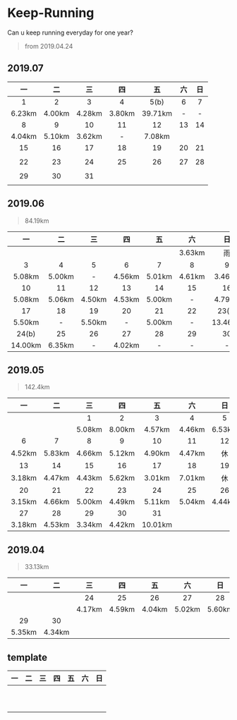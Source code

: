 # Keep-Running

Can u keep running everyday for one year?

> from 2019.04.24


## 2019.07
>

| 一| 二| 三| 四| 五| 六| 日|
|:-:|:-:|:-:|:-:|:-:|:-:|:-:|
| 1 | 2 | 3 | 4 | 5(b) | 6 | 7 |
|6.23km|4.00km|4.28km|3.80km|39.71km| - | - |
| 8 | 9 | 10 | 11 | 12 | 13 | 14 |
|4.04km|5.10km|3.62km| - |7.08km|||
| 15 | 16 | 17 | 18 | 19 | 20 | 21 |
||||||||
| 22 | 23 | 24 | 25 | 26 | 27 | 28 |
||||||||
| 29 | 30 | 31 |||||
||||||||


## 2019.06
>84.19km

| 一| 二| 三| 四| 五| 六| 日|
|:-:|:-:|:-:|:-:|:-:|:-:|:-:|
| | | | | |3.63km|雨|
|3|4|5|6|7|8|9|
|5.08km|5.00km|- |4.56km|5.01km|4.61km|3.46km|
|10|11|12|13|14|15|16|
|5.08km|5.06km|4.50km|4.53km|5.00km|- |4.79km|
|17|18|19|20|21|22|23(b)|
|5.50km| - |5.50km| - |5.00km| - | 13.46km|
|24(b)|25|26|27|28|29|30|
| 14.00km | 6.35km | - | 4.02km | - | - | - |

## 2019.05
>142.4km

| 一| 二| 三| 四| 五| 六| 日|
|:-:|:-:|:-:|:-:|:-:|:-:|:-:|
| | |1|2|3|4|5|
| | |5.08km|8.00km|4.57km|4.46km|6.53km|
|6|7|8|9|10|11|12|
|4.52km|5.83km|4.66km|5.12km|4.90km|4.47km|休|
|13|14|15|16|17|18|19|
|3.18km|4.47km|4.43km|5.62km|3.01km|7.01km|休|
|20|21|22|23|24|25|26|
|3.15km|4.66km|5.00km|4.49km|5.11km|5.04km|4.44km|
|27|28|29|30|31|||
|3.18km|4.53km|3.34km|4.42km|10.01km|||

## 2019.04 
>33.13km

|一|二|三|四|五|六|日|
|:--:|:--:|:--:|:--:|:--:|:--:|:--:|
| | |24|25|26|27|28|
| | |4.17km|4.59km|4.04km|5.02km|5.60km|
|29|30||||||
|5.35km|4.34km||||||

## template

| 一| 二| 三| 四| 五| 六| 日|
|:-:|:-:|:-:|:-:|:-:|:-:|:-:|
||||||||
||||||||
||||||||
||||||||
||||||||
||||||||
||||||||
||||||||
||||||||
||||||||
